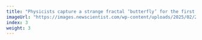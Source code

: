 ```yaml
---
title: "Physicists capture a strange fractal ‘butterfly’ for the first time"
imageUrl: "https://images.newscientist.com/wp-content/uploads/2025/02/26133208/SEI_241527864.jpg?width=788"
index: 3
weight: 3
---
```

